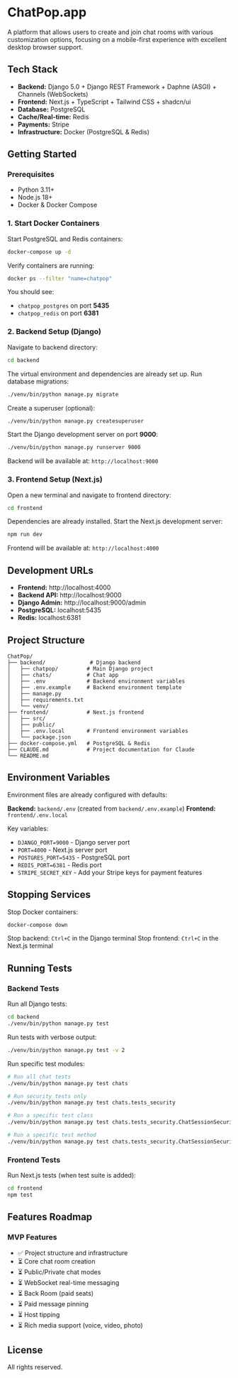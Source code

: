 # ChatPop.app

A platform that allows users to create and join chat rooms with various customization options, focusing on a mobile-first experience with excellent desktop browser support.

## Tech Stack

- **Backend:** Django 5.0 + Django REST Framework + Daphne (ASGI) + Channels (WebSockets)
- **Frontend:** Next.js + TypeScript + Tailwind CSS + shadcn/ui
- **Database:** PostgreSQL
- **Cache/Real-time:** Redis
- **Payments:** Stripe
- **Infrastructure:** Docker (PostgreSQL & Redis)

## Getting Started

### Prerequisites

- Python 3.11+
- Node.js 18+
- Docker & Docker Compose

### 1. Start Docker Containers

Start PostgreSQL and Redis containers:

```bash
docker-compose up -d
```

Verify containers are running:
```bash
docker ps --filter "name=chatpop"
```

You should see:
- `chatpop_postgres` on port **5435**
- `chatpop_redis` on port **6381**

### 2. Backend Setup (Django)

Navigate to backend directory:
```bash
cd backend
```

The virtual environment and dependencies are already set up. Run database migrations:
```bash
./venv/bin/python manage.py migrate
```

Create a superuser (optional):
```bash
./venv/bin/python manage.py createsuperuser
```

Start the Django development server on port **9000**:
```bash
./venv/bin/python manage.py runserver 9000
```

Backend will be available at: `http://localhost:9000`

### 3. Frontend Setup (Next.js)

Open a new terminal and navigate to frontend directory:
```bash
cd frontend
```

Dependencies are already installed. Start the Next.js development server:
```bash
npm run dev
```

Frontend will be available at: `http://localhost:4000`

## Development URLs

- **Frontend:** http://localhost:4000
- **Backend API:** http://localhost:9000
- **Django Admin:** http://localhost:9000/admin
- **PostgreSQL:** localhost:5435
- **Redis:** localhost:6381

## Project Structure

```
ChatPop/
├── backend/              # Django backend
│   ├── chatpop/         # Main Django project
│   ├── chats/           # Chat app
│   ├── .env             # Backend environment variables
│   ├── .env.example     # Backend environment template
│   ├── manage.py
│   ├── requirements.txt
│   └── venv/
├── frontend/            # Next.js frontend
│   ├── src/
│   ├── public/
│   ├── .env.local       # Frontend environment variables
│   └── package.json
├── docker-compose.yml   # PostgreSQL & Redis
├── CLAUDE.md            # Project documentation for Claude
└── README.md
```

## Environment Variables

Environment files are already configured with defaults:

**Backend:** `backend/.env` (created from `backend/.env.example`)
**Frontend:** `frontend/.env.local`

Key variables:
- `DJANGO_PORT=9000` - Django server port
- `PORT=4000` - Next.js server port
- `POSTGRES_PORT=5435` - PostgreSQL port
- `REDIS_PORT=6381` - Redis port
- `STRIPE_SECRET_KEY` - Add your Stripe keys for payment features

## Stopping Services

Stop Docker containers:
```bash
docker-compose down
```

Stop backend: `Ctrl+C` in the Django terminal
Stop frontend: `Ctrl+C` in the Next.js terminal

## Running Tests

### Backend Tests

Run all Django tests:
```bash
cd backend
./venv/bin/python manage.py test
```

Run tests with verbose output:
```bash
./venv/bin/python manage.py test -v 2
```

Run specific test modules:
```bash
# Run all chat tests
./venv/bin/python manage.py test chats

# Run security tests only
./venv/bin/python manage.py test chats.tests_security

# Run a specific test class
./venv/bin/python manage.py test chats.tests_security.ChatSessionSecurityTests

# Run a specific test method
./venv/bin/python manage.py test chats.tests_security.ChatSessionSecurityTests.test_message_send_requires_session_token
```

### Frontend Tests

Run Next.js tests (when test suite is added):
```bash
cd frontend
npm test
```

## Features Roadmap

### MVP Features
- ✅ Project structure and infrastructure
- ⏳ Core chat room creation
- ⏳ Public/Private chat modes
- ⏳ WebSocket real-time messaging
- ⏳ Back Room (paid seats)
- ⏳ Paid message pinning
- ⏳ Host tipping
- ⏳ Rich media support (voice, video, photo)

## License

All rights reserved.
